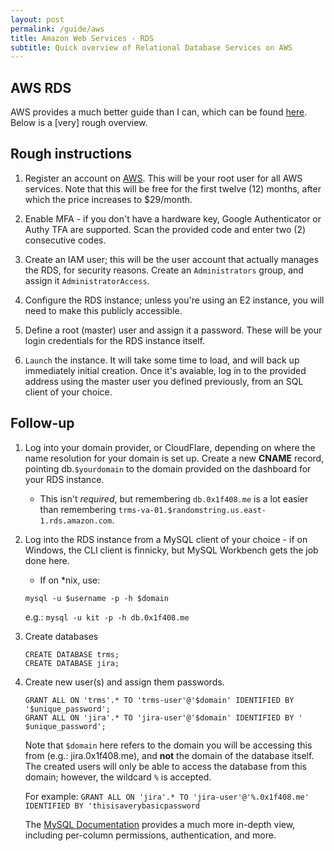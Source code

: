```yaml
---
layout: post
permalink: /guide/aws
title: Amazon Web Services - RDS
subtitle: Quick overview of Relational Database Services on AWS
---
```

## AWS RDS

AWS provides a much better guide than I can, which can be found [here](https://docs.aws.amazon.com/AmazonRDS/latest/UserGuide/CHAP_SettingUp.html).
Below is a [very] rough overview.

## Rough instructions

1. Register an account on [AWS](https://aws.amazon.com/). This will be your root user for all AWS services.
Note that this will be free for the first twelve (12) months, after which the price increases to $29/month.

2. Enable MFA - if you don't have a hardware key, Google Authenticator or Authy TFA are supported.
Scan the provided code and enter two (2) consecutive codes.

3. Create an IAM user; this will be the user account that actually manages the RDS, for security reasons. 
Create an `Administrators` group, and assign it `AdministratorAccess`.

4. Configure the RDS instance; unless you're using an E2 instance, you will need to make this publicly accessible. 

5. Define a root (master) user and assign it a password. These will be your login credentials for the RDS instance itself.

6. `Launch` the instance. It will take some time to load, and will back up immediately initial creation. Once it's avaiable,
log in to the provided address using the master user you defined previously, from an SQL client of your choice.

## Follow-up

1. Log into your domain provider, or CloudFlare, depending on where the name resolution for your domain is set up.
Create a new **CNAME** record, pointing db.`$yourdomain` to the domain provided on the dashboard for your RDS instance.

    * This isn't *required*, but remembering `db.0x1f408.me` is a lot easier than remembering 
`trms-va-01.$randomstring.us.east-1.rds.amazon.com`.

2. Log into the RDS instance from a MySQL client of your choice - if on Windows, the CLI client is finnicky, 
but MySQL Workbench gets the job done here. 

    * If on *nix, use:
    ```
    mysql -u $username -p -h $domain
    ```
    e.g.: `mysql -u kit -p -h db.0x1f408.me`

3. Create databases
    
    ```mysql
    CREATE DATABASE trms;
    CREATE DATABASE jira;
    ```
4. Create new user(s) and assign them passwords.

    ```mysql
    GRANT ALL ON 'trms'.* TO 'trms-user'@'$domain' IDENTIFIED BY '$unique_password';
    GRANT ALL ON 'jira'.* TO 'jira-user'@'$domain' IDENTIFIED BY ' $unique_password';
    ```
    
    Note that `$domain` here refers to the domain you will be accessing this from (e.g.: jira.0x1f408.me), and
    **not** the domain of the database itself. The created users will only be able to access the database from this domain;
    however, the wildcard `%` is accepted.

    For example: `GRANT ALL ON 'jira'.* TO 'jira-user'@'%.0x1f408.me' IDENTIFIED BY 'thisisaverybasicpassword`

    The [MySQL Documentation](https://dev.mysql.com/doc/refman/5.7/en/grant.html) provides a much more in-depth view,
    including per-column permissions, authentication, and more.